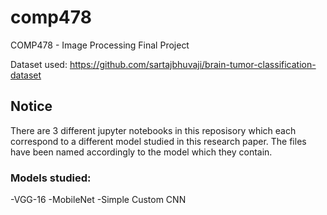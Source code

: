 # comp478
COMP478 - Image Processing Final Project

Dataset used:  https://github.com/sartajbhuvaji/brain-tumor-classification-dataset 

## Notice

There are 3 different jupyter notebooks in this reposisory which each correspond to a different model studied in this research paper. The files have been named accordingly to the model which they contain. 

### Models studied: 
-VGG-16
-MobileNet
-Simple Custom CNN
